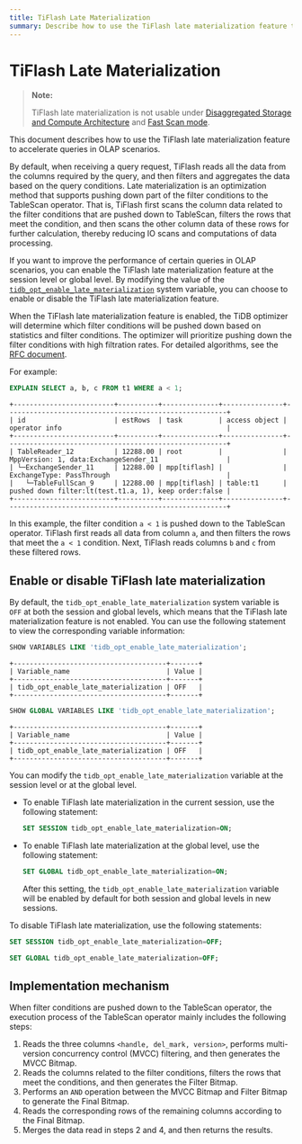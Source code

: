 ```yaml
---
title: TiFlash Late Materialization
summary: Describe how to use the TiFlash late materialization feature to accelerate queries in OLAP scenarios.
---
```


# TiFlash Late Materialization

> **Note:**
>
> TiFlash late materialization is not usable under [Disaggregated Storage and Compute Architecture](/tiflash/tiflash-disaggregated-and-s3.md) and [Fast Scan mode](/tiflash/use-fastscan.md).

This document describes how to use the TiFlash late materialization feature to accelerate queries in OLAP scenarios.

By default, when receiving a query request, TiFlash reads all the data from the columns required by the query, and then filters and aggregates the data based on the query conditions. Late materialization is an optimization method that supports pushing down part of the filter conditions to the TableScan operator. That is, TiFlash first scans the column data related to the filter conditions that are pushed down to TableScan, filters the rows that meet the condition, and then scans the other column data of these rows for further calculation, thereby reducing IO scans and computations of data processing.

If you want to improve the performance of certain queries in OLAP scenarios, you can enable the TiFlash late materialization feature at the session level or global level. By modifying the value of the [`tidb_opt_enable_late_materialization`](/system-variables.md#tidb_opt_enable_late_materialization-new-in-v700) system variable, you can choose to enable or disable the TiFlash late materialization feature.

When the TiFlash late materialization feature is enabled, the TiDB optimizer will determine which filter conditions will be pushed down based on statistics and filter conditions. The optimizer will prioritize pushing down the filter conditions with high filtration rates. For detailed algorithms, see the [RFC document](https://github.com/pingcap/tidb/tree/master/docs/design/2022-12-06-support-late-materialization.md).

For example:

```sql
EXPLAIN SELECT a, b, c FROM t1 WHERE a < 1;
```

```
+-------------------------+----------+--------------+---------------+-------------------------------------------------------+
| id                      | estRows  | task         | access object | operator info                                         |
+-------------------------+----------+--------------+---------------+-------------------------------------------------------+
| TableReader_12          | 12288.00 | root         |               | MppVersion: 1, data:ExchangeSender_11                 |
| └─ExchangeSender_11     | 12288.00 | mpp[tiflash] |               | ExchangeType: PassThrough                             |
|   └─TableFullScan_9     | 12288.00 | mpp[tiflash] | table:t1      | pushed down filter:lt(test.t1.a, 1), keep order:false |
+-------------------------+----------+--------------+---------------+-------------------------------------------------------+
```

In this example, the filter condition `a < 1` is pushed down to the TableScan operator. TiFlash first reads all data from column `a`, and then filters the rows that meet the `a < 1` condition. Next, TiFlash reads columns `b` and `c` from these filtered rows.

## Enable or disable TiFlash late materialization

By default,  the `tidb_opt_enable_late_materialization` system variable is `OFF` at both the session and global levels, which means that the TiFlash late materialization feature is not enabled. You can use the following statement to view the corresponding variable information:

```sql
SHOW VARIABLES LIKE 'tidb_opt_enable_late_materialization';
```

```
+--------------------------------------+-------+
| Variable_name                        | Value |
+--------------------------------------+-------+
| tidb_opt_enable_late_materialization | OFF   |
+--------------------------------------+-------+
```

```sql
SHOW GLOBAL VARIABLES LIKE 'tidb_opt_enable_late_materialization';
```

```
+--------------------------------------+-------+
| Variable_name                        | Value |
+--------------------------------------+-------+
| tidb_opt_enable_late_materialization | OFF   |
+--------------------------------------+-------+
```

You can modify the `tidb_opt_enable_late_materialization` variable at the session level or at the global level.

- To enable TiFlash late materialization in the current session, use the following statement:

    ```sql
    SET SESSION tidb_opt_enable_late_materialization=ON;
    ```

- To enable TiFlash late materialization at the global level, use the following statement:

    ```sql
    SET GLOBAL tidb_opt_enable_late_materialization=ON;
    ```

    After this setting, the `tidb_opt_enable_late_materialization` variable will be enabled by default for both session and global levels in new sessions.

To disable TiFlash late materialization, use the following statements:

```sql
SET SESSION tidb_opt_enable_late_materialization=OFF;
```

```sql
SET GLOBAL tidb_opt_enable_late_materialization=OFF;
```

## Implementation mechanism

When filter conditions are pushed down to the TableScan operator, the execution process of the TableScan operator mainly includes the following steps:

1. Reads the three columns `<handle, del_mark, version>`, performs multi-version concurrency control (MVCC) filtering, and then generates the MVCC Bitmap.
2. Reads the columns related to the filter conditions, filters the rows that meet the conditions, and then generates the Filter Bitmap.
3. Performs an `AND` operation between the MVCC Bitmap and Filter Bitmap to generate the Final Bitmap.
4. Reads the corresponding rows of the remaining columns according to the Final Bitmap.
5. Merges the data read in steps 2 and 4, and then returns the results.
